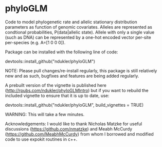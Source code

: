 # phyloGLM
Code to model phylogenetic rate and allelic stationary distribution parameters as function of genomic covariates. Alleles are represented as condtional probabilities, P(data|allelic state). Allele with only a single value (such as DNA) can be represented by a one-hot encoded vector per-site per-species (e.g. A=[1 0 0 0]). 

Package can be installed with the following line of code:

devtools::install_github("ndukler/phyloGLM")

NOTE: Please pull changes/re-install regularly, this package is still relatively new and as such, bugfixes and features are being added regularly.

A prebuilt version of the vignette is published here (http://rpubs.com/ndukler/phyloGLMIntro) but if you want to rebuild the included vignette to ensure that it is up to date, use:

devtools::install_github("ndukler/phyloGLM", build_vignettes = TRUE)

WARNING: This will take a few minutes. 

Acknowledgements:
I would like to thank Nicholas Matzke for useful discussions (https://github.com/nmatzke) and Meabh McCurdy (https://github.com/MeabhMcCurdy) from whom I borrowed and modified code to use expokit routines in c++.
